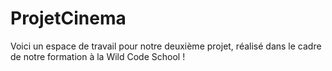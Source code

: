 # ProjetCinema
Voici un espace de travail pour notre deuxième projet, réalisé dans le cadre de notre formation à la Wild Code School !
